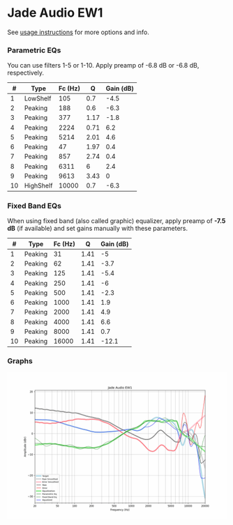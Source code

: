 # Jade Audio EW1
See [usage instructions](https://github.com/jaakkopasanen/AutoEq#usage) for more options and info.

### Parametric EQs
You can use filters 1-5 or 1-10. Apply preamp of -6.8 dB or -6.8 dB, respectively.

|   # | Type      |   Fc (Hz) |    Q |   Gain (dB) |
|-----|-----------|-----------|------|-------------|
|   1 | LowShelf  |       105 | 0.7  |        -4.5 |
|   2 | Peaking   |       188 | 0.6  |        -6.3 |
|   3 | Peaking   |       377 | 1.17 |        -1.8 |
|   4 | Peaking   |      2224 | 0.71 |         6.2 |
|   5 | Peaking   |      5214 | 2.01 |         4.6 |
|   6 | Peaking   |        47 | 1.97 |         0.4 |
|   7 | Peaking   |       857 | 2.74 |         0.4 |
|   8 | Peaking   |      6311 | 6    |         2.4 |
|   9 | Peaking   |      9613 | 3.43 |         0   |
|  10 | HighShelf |     10000 | 0.7  |        -6.3 |

### Fixed Band EQs
When using fixed band (also called graphic) equalizer, apply preamp of **-7.5 dB** (if available) and set gains manually with these parameters.

|   # | Type    |   Fc (Hz) |    Q |   Gain (dB) |
|-----|---------|-----------|------|-------------|
|   1 | Peaking |        31 | 1.41 |        -5   |
|   2 | Peaking |        62 | 1.41 |        -3.7 |
|   3 | Peaking |       125 | 1.41 |        -5.4 |
|   4 | Peaking |       250 | 1.41 |        -6   |
|   5 | Peaking |       500 | 1.41 |        -2.3 |
|   6 | Peaking |      1000 | 1.41 |         1.9 |
|   7 | Peaking |      2000 | 1.41 |         4.9 |
|   8 | Peaking |      4000 | 1.41 |         6.6 |
|   9 | Peaking |      8000 | 1.41 |         0.7 |
|  10 | Peaking |     16000 | 1.41 |       -12.1 |

### Graphs
![](./Jade%20Audio%20EW1.png)
